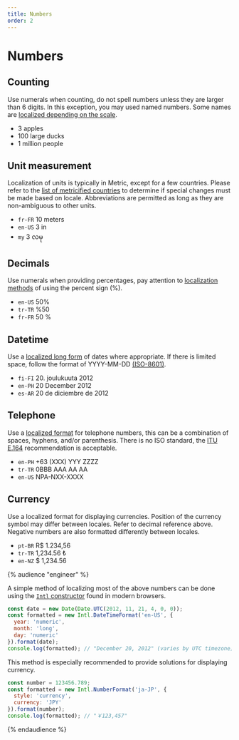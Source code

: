 ```yaml
---
title: Numbers
order: 2
---
```


# Numbers

## Counting

Use numerals when counting, do not spell numbers unless they are larger than 6 digits. In this exception, you may used named numbers. Some names are [localized depending on the scale](https://en.wikipedia.org/wiki/Names_of_large_numbers).

- 3 apples
- 100 large ducks
- 1 million people

## Unit measurement

Localization of units is typically in Metric, except for a few countries. Please refer to the [list of metricified countries](https://en.wikipedia.org/wiki/Metrication#Chronology_and_status_of_conversion_by_country) to determine if special changes must be made based on locale. Abbreviations are permitted as long as they are non-ambiguous to other units.

- `fr-FR` 10 meters
- `en-US` 3 in
- `my` 3 လမု

## Decimals

Use numerals when providing percentages, pay attention to [localization methods](https://en.wikipedia.org/wiki/Percent_sign) of using the percent sign (%).

- `en-US` 50%
- `tr-TR` %50
- `fr-FR` 50 %

## Datetime

Use a [localized long form](https://en.wikipedia.org/wiki/Date_format_by_country) of dates where appropriate. If there is limited space, follow the format of YYYY-MM-DD [(ISO-8601)](https://en.wikipedia.org/wiki/ISO_8601).

- `fi-FI` 20. joulukuuta 2012
- `en-PH` 20 December 2012
- `es-AR` 20 de diciembre de 2012

## Telephone

Use a [localized format](https://en.wikipedia.org/wiki/National_conventions_for_writing_telephone_numbers) for telephone numbers, this can be a combination of spaces, hyphens, and/or parenthesis. There is no ISO standard, the [ITU E.164](https://en.wikipedia.org/wiki/E.164) recommendation is acceptable.

- `en-PH` +63 (XXX) YYY ZZZZ
- `tr-TR` 0BBB AAA AA AA
- `en-US` NPA-NXX-XXXX

## Currency

Use a localized format for displaying currencies. Position of the currency symbol may differ between locales. Refer to decimal reference above. Negative numbers are also formatted differently between locales.

- `pt-BR` R$ 1.234,56
- `tr-TR` 1,234.56 ₺
- `en-NZ` $ 1,234.56

{% audience "engineer" %}

A simple method of localizing most of the above numbers can be done using the [`Intl` constructor](https://developer.mozilla.org/en-US/docs/Web/JavaScript/Reference/Global_Objects/Intl) found in modern browsers.

```js
const date = new Date(Date.UTC(2012, 11, 21, 4, 0, 0));
const formatted = new Intl.DateTimeFormat('en-US', {
  year: 'numeric',
  month: 'long',
  day: 'numeric'
}).format(date);
console.log(formatted); // "December 20, 2012" (varies by UTC timezone)
```

This method is especially recommended to provide solutions for displaying currency.

```js
const number = 123456.789;
const formatted = new Intl.NumberFormat('ja-JP', {
  style: 'currency',
  currency: 'JPY'
}).format(number);
console.log(formatted); // "￥123,457"
```

{% endaudience %}